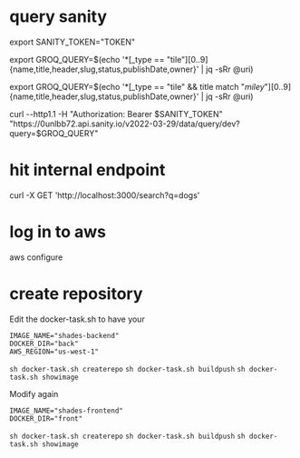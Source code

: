 # query sanity
export SANITY_TOKEN="TOKEN"


export GROQ_QUERY=$(echo '*[_type == "tile"][0..9] {name,title,header,slug,status,publishDate,owner}' | jq -sRr @uri)

export GROQ_QUERY=$(echo '*[_type == "tile" && title match "*miley*"][0..9]{name,title,header,slug,status,publishDate,owner}' | jq -sRr @uri)

curl --http1.1 -H "Authorization: Bearer $SANITY_TOKEN" "https://0unlbb72.api.sanity.io/v2022-03-29/data/query/dev?query=$GROQ_QUERY"

# hit internal endpoint
curl -X GET 'http://localhost:3000/search?q=dogs'


# log in to aws
aws configure

# create repository
Edit the docker-task.sh to have your 
```
IMAGE_NAME="shades-backend"
DOCKER_DIR="back"
AWS_REGION="us-west-1"
```
`sh docker-task.sh createrepo`
`sh docker-task.sh buildpush`
`sh docker-task.sh showimage`

Modify again
```
IMAGE_NAME="shades-frontend"
DOCKER_DIR="front"
```
`sh docker-task.sh createrepo`
`sh docker-task.sh buildpush`
`sh docker-task.sh showimage`
